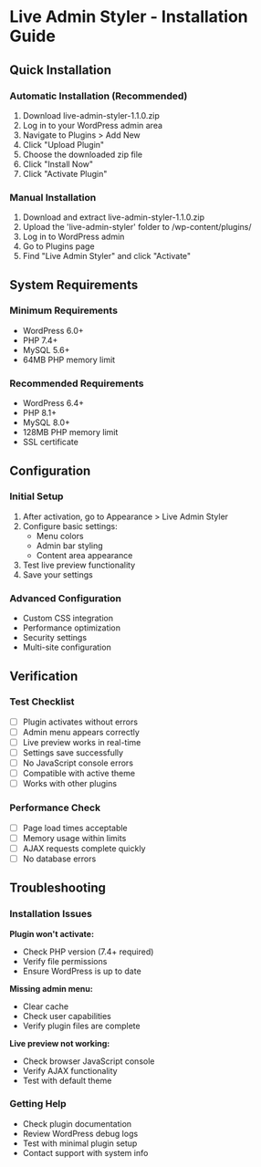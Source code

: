 # Live Admin Styler - Installation Guide

## Quick Installation

### Automatic Installation (Recommended)
1. Download live-admin-styler-1.1.0.zip
2. Log in to your WordPress admin area
3. Navigate to Plugins > Add New
4. Click "Upload Plugin"
5. Choose the downloaded zip file
6. Click "Install Now"
7. Click "Activate Plugin"

### Manual Installation
1. Download and extract live-admin-styler-1.1.0.zip
2. Upload the 'live-admin-styler' folder to /wp-content/plugins/
3. Log in to WordPress admin
4. Go to Plugins page
5. Find "Live Admin Styler" and click "Activate"

## System Requirements

### Minimum Requirements
- WordPress 6.0+
- PHP 7.4+
- MySQL 5.6+
- 64MB PHP memory limit

### Recommended Requirements
- WordPress 6.4+
- PHP 8.1+
- MySQL 8.0+
- 128MB PHP memory limit
- SSL certificate

## Configuration

### Initial Setup
1. After activation, go to Appearance > Live Admin Styler
2. Configure basic settings:
   - Menu colors
   - Admin bar styling
   - Content area appearance
3. Test live preview functionality
4. Save your settings

### Advanced Configuration
- Custom CSS integration
- Performance optimization
- Security settings
- Multi-site configuration

## Verification

### Test Checklist
- [ ] Plugin activates without errors
- [ ] Admin menu appears correctly
- [ ] Live preview works in real-time
- [ ] Settings save successfully
- [ ] No JavaScript console errors
- [ ] Compatible with active theme
- [ ] Works with other plugins

### Performance Check
- [ ] Page load times acceptable
- [ ] Memory usage within limits
- [ ] AJAX requests complete quickly
- [ ] No database errors

## Troubleshooting

### Installation Issues
**Plugin won't activate:**
- Check PHP version (7.4+ required)
- Verify file permissions
- Ensure WordPress is up to date

**Missing admin menu:**
- Clear cache
- Check user capabilities
- Verify plugin files are complete

**Live preview not working:**
- Check browser JavaScript console
- Verify AJAX functionality
- Test with default theme

### Getting Help
- Check plugin documentation
- Review WordPress debug logs
- Test with minimal plugin setup
- Contact support with system info
